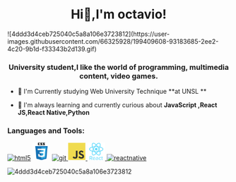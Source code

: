 <h1 align="center">Hi👋,I'm octavio!</h1>
![4ddd3d4ceb725040c5a8a106e3723812](https://user-images.githubusercontent.com/66325928/199409608-93183685-2ee2-4c20-9b1d-f33343b2d139.gif)

<h3 align="center">University student,I like the world of programming, multimedia content, video games.</h3>


- 🔭 I'm Currently studying Web University Technique **at UNSL **

- 🌱 I'm always learning and currently curious about **JavaScript ,React JS,React Native,Python**




<h3 align="left">Languages and Tools:</h3>
<p align="left"> 
    <link rel="stylesheet" href="https://cdn.jsdelivr.net/gh/devicons/devicon@v2.14.0/devicon.min.css">
    <a href="https://www.w3schools.com/html/" target="_blank"> <img src="https://cdn.jsdelivr.net/gh/devicons/devicon/icons/html5/html5-plain-wordmark.svg" alt="html5" width="40" height="40"/></a> 
    <a href="https://www.w3schools.com/css/" target="_blank"> <img src="https://raw.githubusercontent.com/devicons/devicon/master/icons/css3/css3-original-wordmark.svg" alt="css3" width="40" height="40"/></a> 
    <a href="https://git-scm.com/" target="_blank"> <img src="https://www.vectorlogo.zone/logos/git-scm/git-scm-icon.svg" alt="git" width="40" height="40"/> </a>
    <a href="https://developer.mozilla.org/en-US/docs/Web/JavaScript" target="_blank"> <img src="https://raw.githubusercontent.com/devicons/devicon/master/icons/javascript/javascript-original.svg" alt="javascript" width="40" height="40"/> </a>
    <a href="https://reactjs.org/" target="_blank"> <img src="https://raw.githubusercontent.com/devicons/devicon/master/icons/react/react-original-wordmark.svg" alt="react" width="40" height="40"/> </a> 
    <a href="https://reactnative.dev/" target="_blank"> <img src="https://reactnative.dev/img/header_logo.svg" alt="reactnative" width="40" height="40"/> </a> 
</p>

![4ddd3d4ceb725040c5a8a106e3723812](https://user-images.githubusercontent.com/66325928/199409608-93183685-2ee2-4c20-9b1d-f33343b2d139.gif)



